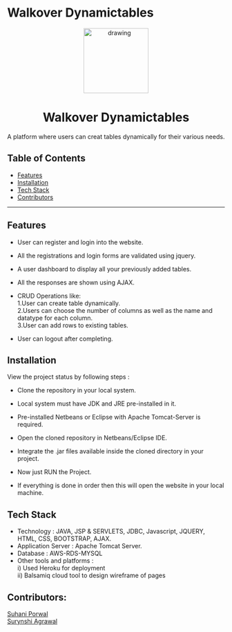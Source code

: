 # Walkover Dynamictables
<p align="center">
 <img src="https://user-images.githubusercontent.com/58841158/153365007-ae1243ba-ddc8-4bb0-a78f-37a213902b5b.jpeg" alt="drawing" height="150" width="150"> 
</p>

 <h1 align="center"> Walkover Dynamictables </h1>

<p align="center"> A platform where users can creat tables dynamically for their various needs.</p>
<p align="center">
</p>
 
## Table of Contents

- [Features](#features)
- [Installation](#installation)
- [Tech Stack](#tech-stack)
- [Contributors](#contributors)

---
## Features

- User can register and login into the website.

- All the registrations and login forms are validated using jquery.

- A user dashboard to display all your previously added tables.

- All the responses are shown using AJAX.

- CRUD Operations like:<br>
1.User can create table dynamically.<br>
2.Users can choose the number of columns as well as the name and datatype for each column. <br>
3.User can add rows to existing tables.<br>

- User can logout after completing.


## Installation

View the project status by following steps :
- Clone the repository in your local system.

- Local system must have JDK and JRE pre-installed in it.

- Pre-installed Netbeans or Eclipse with Apache Tomcat-Server is required.

- Open the cloned repository in Netbeans/Eclipse IDE.

- Integrate the .jar files available inside the cloned directory in your project.

- Now just RUN the Project.

- If everything is done in order then this will open the website in your local machine.


## Tech Stack

- Technology : 
JAVA, JSP & SERVLETS, JDBC, Javascript, JQUERY, HTML, CSS, BOOTSTRAP, AJAX.
- Application Server : 
Apache Tomcat Server.
- Database :
AWS-RDS-MYSQL
- Other tools and platforms : <br>
i) Used Heroku for deployment <br>
ii) Balsamiq cloud tool to design wireframe of pages
 

## Contributors:

<a href="https://github.com/suhani2010">
  Suhani Porwal
</a><br>
<a href="https://github.com/suryanshi13">
  Surynshi Agrawal
</a>
		

